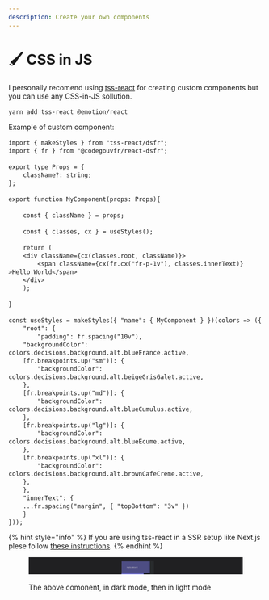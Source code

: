 ```yaml
---
description: Create your own components
---
```


# 🖌 CSS in JS

I personally recomend using [tss-react](https://www.tss-react.dev/) for creating custom components but you can use any CSS-in-JS sollution. &#x20;

```bash
yarn add tss-react @emotion/react
```

Example of custom component: &#x20;

```tsx
import { makeStyles } from "tss-react/dsfr";
import { fr } from "@codegouvfr/react-dsfr";

export type Props = {
    className?: string;
};

export function MyComponent(props: Props){

    const { className } = props;

    const { classes, cx } = useStyles();

    return (
	<div className={cx(classes.root, className)}>
	    <span className={cx(fr.cx("fr-p-1v"), classes.innerText)} >Hello World</span>
	</div>
    );

}

const useStyles = makeStyles({ "name": { MyComponent } })(colors => ({
    "root": {
        "padding": fr.spacing("10v"),
	"backgroundColor": colors.decisions.background.alt.blueFrance.active,
	[fr.breakpoints.up("sm")]: {
	    "backgroundColor": colors.decisions.background.alt.beigeGrisGalet.active,
	},
	[fr.breakpoints.up("md")]: {
	    "backgroundColor": colors.decisions.background.alt.blueCumulus.active,
	},
	[fr.breakpoints.up("lg")]: {
	    "backgroundColor": colors.decisions.background.alt.blueEcume.active,
	},
	[fr.breakpoints.up("xl")]: {
	    "backgroundColor": colors.decisions.background.alt.brownCafeCreme.active,
	},
    },
    "innerText": {
	...fr.spacing("margin", { "topBottom": "3v" })
    }
}));
```

{% hint style="info" %}
If you are using tss-react in a SSR setup like Next.js plese follow [these instructions](https://docs.tss-react.dev/ssr).
{% endhint %}

<figure><img src="../.gitbook/assets/custom_dsfr.gif" alt=""><figcaption><p>The above comonent, in dark mode, then in light mode</p></figcaption></figure>
